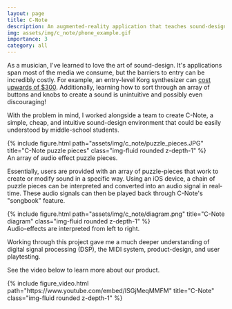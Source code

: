```yaml
---
layout: page
title: C-Note
description: An augmented-reality application that teaches sound-design to middle-schoolers.
img: assets/img/c_note/phone_example.gif
importance: 3
category: all
---
```


As a musician, I've learned to love the art of sound-design. It's applications span most of the media we consume, but the barriers to entry can be incredibly costly. For example, an entry-level Korg synthesizer can [cost upwards of $300](https://www.amazon.com/Korg-Monophonic-Synthesizer-Presets-Blue-MONOLOGUEBL/dp/B01M5K7VHV?source=ps-sl-shoppingads-lpcontext&ref_=fplfs&smid=A2QIWAU5KJ023X&th=1). Additionally, learning how to sort through an array of buttons and knobs to create a sound is unintuitive and possibly even discouraging!

With the problem in mind, I worked alongside a team to create C-Note, a simple, cheap, and intuitive sound-design environment that could be easily understood by middle-school students.

<div class="row justify-content-center">
    <div class="col-8 mt-3 mt-md-0">
        {% include figure.html path="assets/img/c_note/puzzle_pieces.JPG" title="C-Note puzzle pieces" class="img-fluid rounded z-depth-1" %}
    </div>
</div>
<div class="caption">
    An array of audio effect puzzle pieces.
</div>

Essentially, users are provided with an array of puzzle-pieces that work to create or modify sound in a specific way. Using an iOS device, a chain of puzzle pieces can be interpreted and converted into an audio signal in real-time. These audio signals can then be played back through C-Note's "songbook" feature.

<div class="row justify-content-center">
    <div class="col-8 mt-3 mt-md-0">
        {% include figure.html path="assets/img/c_note/diagram.png" title="C-Note diagram" class="img-fluid rounded z-depth-1" %}
    </div>
</div>
<div class="caption">
    Audio-effects are interpreted from left to right.
</div>

Working through this project gave me a much deeper understanding of digital signal processing (DSP), the MIDI system, product-design, and user playtesting.

See the video below to learn more about our product.

<div class="row justify-content-center">
    <div class="col-8 mt-3 mt-md-0">
        {% include figure_video.html path="https://www.youtube.com/embed/ISGjMeqMMFM" title="C-Note" class="img-fluid rounded z-depth-1" %}
    </div>
</div>